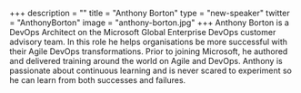 +++
description = ""
title = "Anthony Borton"
type = "new-speaker"
twitter = "AnthonyBorton"
image = "anthony-borton.jpg"
+++
Anthony Borton is a DevOps Architect on the Microsoft Global Enterprise DevOps customer advisory team. In this role he helps organisations be more successful with their Agile DevOps transformations. Prior to joining Microsoft, he authored and delivered training around the world on Agile and DevOps. Anthony is passionate about continuous learning and is never scared to experiment so he can learn from both successes and failures.